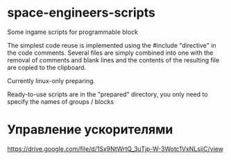 # space-engineers-scripts
Some ingame scripts for programmable block

The simplest code reuse is implemented using the #include "directive" in the code comments. Several files are simply combined into one with the removal of comments and blank lines and the contents of the resulting file are copied to the clipboard.

Currently linux-only preparing.

Ready-to-use scripts are in the "prepared" directory, you only need to specify the names of groups / blocks

# Управление ускорителями
https://drive.google.com/file/d/1Sx9NtWrtQ_3uTjp-W-3Wotc1VxNLsiiC/view
